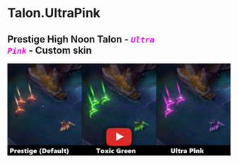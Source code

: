 # Talon.UltraPink

## Prestige High Noon Talon - <code style="color : fuchsia">**_Ultra Pink_**</code> - Custom skin

[![IMAGE ALT TEXT HERE](./readme_picture.png)](https://www.youtube.com/watch?v=hdWnTyzXnX8)
